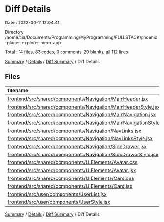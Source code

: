 # Diff Details

Date : 2022-06-11 12:04:41

Directory /home/cia/Documents/Programming/MyProgramming/FULLSTACK/phoenix-places-explorer-mern-app

Total : 14 files,  83 codes, 0 comments, 29 blanks, all 112 lines

[Summary](results.md) / [Details](details.md) / [Diff Summary](diff.md) / Diff Details

## Files
| filename | language | code | comment | blank | total |
| :--- | :--- | ---: | ---: | ---: | ---: |
| [frontend/src/shared/components/Navigation/MainHeader.jsx](/frontend/src/shared/components/Navigation/MainHeader.jsx) | JavaScript | 7 | 0 | 3 | 10 |
| [frontend/src/shared/components/Navigation/MainHeaderStyle.jsx](/frontend/src/shared/components/Navigation/MainHeaderStyle.jsx) | JavaScript | 6 | 0 | 4 | 10 |
| [frontend/src/shared/components/Navigation/MainNavigation.jsx](/frontend/src/shared/components/Navigation/MainNavigation.jsx) | JavaScript | 0 | 0 | 1 | 1 |
| [frontend/src/shared/components/Navigation/MainNavigationStyle.jsx](/frontend/src/shared/components/Navigation/MainNavigationStyle.jsx) | JavaScript | 3 | 0 | 3 | 6 |
| [frontend/src/shared/components/Navigation/NavLinks.jsx](/frontend/src/shared/components/Navigation/NavLinks.jsx) | JavaScript | 0 | 0 | 1 | 1 |
| [frontend/src/shared/components/Navigation/NavLinksStyle.jsx](/frontend/src/shared/components/Navigation/NavLinksStyle.jsx) | JavaScript | 3 | 0 | 3 | 6 |
| [frontend/src/shared/components/Navigation/SideDrawer.jsx](/frontend/src/shared/components/Navigation/SideDrawer.jsx) | JavaScript | 0 | 0 | 1 | 1 |
| [frontend/src/shared/components/Navigation/SideDrawerStyle.jsx](/frontend/src/shared/components/Navigation/SideDrawerStyle.jsx) | JavaScript | 3 | 0 | 3 | 6 |
| [frontend/src/shared/components/UIElements/Avatar.css](/frontend/src/shared/components/UIElements/Avatar.css) | CSS | 14 | 0 | 1 | 15 |
| [frontend/src/shared/components/UIElements/Avatar.jsx](/frontend/src/shared/components/UIElements/Avatar.jsx) | JavaScript | 14 | 0 | 4 | 18 |
| [frontend/src/shared/components/UIElements/Card.css](/frontend/src/shared/components/UIElements/Card.css) | CSS | 10 | 0 | 1 | 11 |
| [frontend/src/shared/components/UIElements/Card.jsx](/frontend/src/shared/components/UIElements/Card.jsx) | JavaScript | 10 | 0 | 4 | 14 |
| [frontend/src/user/components/UserList.jsx](/frontend/src/user/components/UserList.jsx) | JavaScript | 3 | 0 | 0 | 3 |
| [frontend/src/user/components/UserStyle.jsx](/frontend/src/user/components/UserStyle.jsx) | JavaScript | 10 | 0 | 0 | 10 |

[Summary](results.md) / [Details](details.md) / [Diff Summary](diff.md) / Diff Details